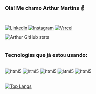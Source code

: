 ### Olá! Me chamo Arthur Martins ✌️

#

[![Linkedin](https://img.shields.io/badge/LinkedIn-0077B5?style=for-the-badge&logo=linkedin&logoColor=white)](https://www.linkedin.com/in/arthur-martins-freire-3b9b75223/)
[![Instagram](https://img.shields.io/badge/Instagram-E4405F?style=for-the-badge&logo=instagram&logoColor=white)](https://www.instagram.com/rutracode/)
[![Vercel](https://img.shields.io/badge/Vercel-000000?style=for-the-badge&logo=vercel&logoColor=white)](https://vercel.com/mfarthur)

![Arthur GitHub stats](https://github-readme-stats.vercel.app/api?username=mfarthur&show_icons=true&theme=dracula)
#

### Tecnologias que já estou usando:

<div style="display: inline_block"><br/>
    <img align="center" alt="html5" src="https://img.shields.io/badge/HTML5-E34F26?style=for-the-badge&logo=html5&logoColor=white"/>
    <img align="center" alt="html5" src="https://img.shields.io/badge/JavaScript-F7DF1E?style=for-the-badge&logo=javascript&logoColor=black"/>
    <img align="center" alt="html5" src="https://img.shields.io/badge/React-20232A?style=for-the-badge&logo=react&logoColor=61DAFB"/>
    <img align="center" alt="html5" src="https://img.shields.io/open-vsx/dt/:namespace/:extension"/>
    <img align="center" alt="html5" src="https://img.shields.io/badge/Python-3776AB?style=for-the-badge&logo=python&logoColor=white"/>
</div><br>

[![Top Langs](https://github-readme-stats.vercel.app/api/top-langs/?username=mfarthur&layout=compact)](https://github.com/mfarthur/github-readme-stats)
